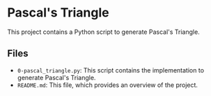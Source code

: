 # Pascal's Triangle

This project contains a Python script to generate Pascal's Triangle.

## Files

- `0-pascal_triangle.py`: This script contains the implementation to generate Pascal's Triangle.
- `README.md`: This file, which provides an overview of the project.